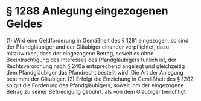 # § 1288 Anlegung eingezogenen Geldes
(1) Wird eine Geldforderung in Gemäßheit des § 1281 eingezogen, so sind der Pfandgläubiger und der Gläubiger einander verpflichtet, dazu mitzuwirken, dass der eingezogene Betrag, soweit es ohne Beeinträchtigung des Interesses des Pfandgläubigers tunlich ist, der Rechtsverordnung nach § 240a entsprechend angelegt und gleichzeitig dem Pfandgläubiger das Pfandrecht bestellt wird. Die Art der Anlegung bestimmt der Gläubiger.
(2) Erfolgt die Einziehung in Gemäßheit des § 1282, so gilt die Forderung des Pfandgläubigers, soweit ihm der eingezogene Betrag zu seiner Befriedigung gebührt, als von dem Gläubiger berichtigt.